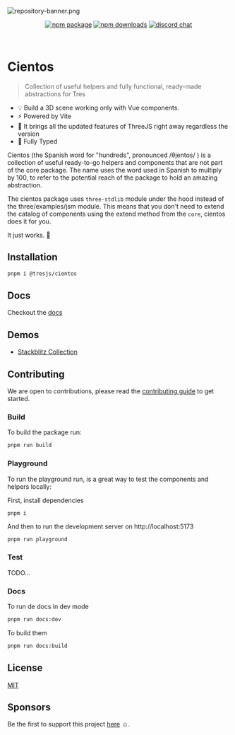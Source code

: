 ![repository-banner.png](/public/repo-banner.png)

<p align="center">
  <a href="https://www.npmjs.com/package/@tresjs/cientos"><img src="https://img.shields.io/npm/v/@tresjs/cientos/latest?color=FBB03B" alt="npm package"></a>
  <a href="https://www.npmjs.com/package/@tresjs/cientos"><img src="https://img.shields.io/npm/dm/@tresjs/cientos?color=FBB03B" alt="npm downloads"></a>
  <a href="https://discord.gg/UCr96AQmWn"><img src="https://img.shields.io/badge/chat-discord-purple?style=flat&logo=discord" alt="discord chat"></a>
</p>
<br/>

# Cientos

> Collection of useful helpers and fully functional, ready-made abstractions for Tres

- 💡 Build a 3D scene working only with Vue components.
- ⚡️ Powered by Vite
- 🥰 It brings all the updated features of ThreeJS right away regardless the version
- 🦾 Fully Typed

Cientos (the Spanish word for "hundreds", pronounced /θjentos/ ) is a collection of useful ready-to-go helpers and components that are not part of the core package. The name uses the word used in Spanish to multiply by 100, to refer to the potential reach of the package to hold an amazing abstraction.

The cientos package uses `three-stdlib` module under the hood instead of the three/examples/jsm module. This means that you don't need to extend the catalog of components using the extend method from the `core`, cientos does it for you.

It just works. 💯

## Installation

```bash
pnpm i @tresjs/cientos
```

## Docs

Checkout the [docs](https://cientos.tresjs.org/)

## Demos

- [Stackblitz Collection](https://stackblitz.com/@alvarosabu/collections/tresjs)

## Contributing

We are open to contributions, please read the [contributing guide](/CONTRIBUTING.md) to get started.

### Build

To build the package run:

```bash
pnpm run build
```

### Playground

To run the playground run, is a great way to test the components and helpers locally:

First, install dependencies

```
pnpm i
```

And then to run the development server on http://localhost:5173

```bash
pnpm run playground
```

### Test

TODO...

### Docs

To run de docs in dev mode

```bash
pnpm run docs:dev
```

To build them

```bash
pnpm run docs:build
```

## License

[MIT](/LICENSE)

## Sponsors

Be the first to support this project [here](https://github.com/sponsors/alvarosabu) ☺️.

